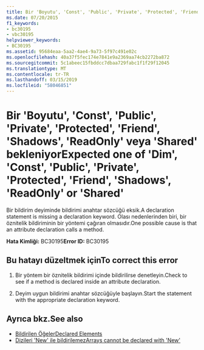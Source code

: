 ```yaml
---
title: Bir 'Boyutu', 'Const', 'Public', 'Private', 'Protected', 'Friend', 'Shadows', 'ReadOnly' veya 'Shared' bekleniyor
ms.date: 07/20/2015
f1_keywords:
- bc30195
- vbc30195
helpviewer_keywords:
- BC30195
ms.assetid: 95684eaa-5aa2-4ae4-9a73-5f97c491e02c
ms.openlocfilehash: 40a37f5fec174e7841e9a2369aa74cb2272ba872
ms.sourcegitcommit: 5c1abeec15fbddcc7dbaa729fabc1f1f29f12045
ms.translationtype: MT
ms.contentlocale: tr-TR
ms.lasthandoff: 03/15/2019
ms.locfileid: "58046851"
---
```

# <a name="expected-one-of-dim-const-public-private-protected-friend-shadows-readonly-or-shared"></a><span data-ttu-id="66315-102">Bir 'Boyutu', 'Const', 'Public', 'Private', 'Protected', 'Friend', 'Shadows', 'ReadOnly' veya 'Shared' bekleniyor</span><span class="sxs-lookup"><span data-stu-id="66315-102">Expected one of 'Dim', 'Const', 'Public', 'Private', 'Protected', 'Friend', 'Shadows', 'ReadOnly' or 'Shared'</span></span>
<span data-ttu-id="66315-103">Bir bildirim deyiminde bildirimi anahtar sözcüğü eksik.</span><span class="sxs-lookup"><span data-stu-id="66315-103">A declaration statement is missing a declaration keyword.</span></span> <span data-ttu-id="66315-104">Olası nedenlerinden biri, bir öznitelik bildiriminin bir yöntemi çağıran olmasıdır.</span><span class="sxs-lookup"><span data-stu-id="66315-104">One possible cause is that an attribute declaration calls a method.</span></span>  
  
 <span data-ttu-id="66315-105">**Hata Kimliği:** BC30195</span><span class="sxs-lookup"><span data-stu-id="66315-105">**Error ID:** BC30195</span></span>  
  
## <a name="to-correct-this-error"></a><span data-ttu-id="66315-106">Bu hatayı düzeltmek için</span><span class="sxs-lookup"><span data-stu-id="66315-106">To correct this error</span></span>  
  
1.  <span data-ttu-id="66315-107">Bir yöntem bir öznitelik bildirimi içinde bildirilirse denetleyin.</span><span class="sxs-lookup"><span data-stu-id="66315-107">Check to see if a method is declared inside an attribute declaration.</span></span>  
  
2.  <span data-ttu-id="66315-108">Deyim uygun bildirimi anahtar sözcüğüyle başlayın.</span><span class="sxs-lookup"><span data-stu-id="66315-108">Start the statement with the appropriate declaration keyword.</span></span>  
  
## <a name="see-also"></a><span data-ttu-id="66315-109">Ayrıca bkz.</span><span class="sxs-lookup"><span data-stu-id="66315-109">See also</span></span>

- [<span data-ttu-id="66315-110">Bildirilen Öğeler</span><span class="sxs-lookup"><span data-stu-id="66315-110">Declared Elements</span></span>](../../visual-basic/programming-guide/language-features/declared-elements/index.md)
- [<span data-ttu-id="66315-111">Dizileri 'New' ile bildirilemez</span><span class="sxs-lookup"><span data-stu-id="66315-111">Arrays cannot be declared with 'New'</span></span>](../../visual-basic/misc/bc30053.md)

